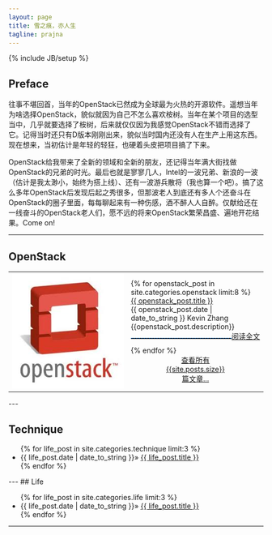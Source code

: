 ```yaml
---
layout: page
title: 雪之痕，亦人生
tagline: prajna
---
```

{% include JB/setup %}
## Preface
往事不堪回首，当年的OpenStack已然成为全球最为火热的开源软件。遥想当年为啥选择OpenStack，貌似就因为自己不怎么喜欢桉树。当年在某个项目的选型当中，几乎就要选择了桉树，后来就仅仅因为我感觉OpenStack不错而选择了它。记得当时还只有D版本刚刚出来，貌似当时国内还没有人在生产上用这东西。现在想来，当初估计是年轻的轻狂，也硬着头皮把项目搞了下来。

OpenStack给我带来了全新的领域和全新的朋友，还记得当年满大街找做OpenStack的兄弟的时光。最后也就是寥寥几人，Intel的一波兄弟、新浪的一波（估计是我太渺小，始终为搭上线）、还有一波游兵散将（我也算一个吧）。搞了这么多年OpenStack后发现后起之秀很多，但那波老人到底还有多人个还奋斗在OpenStack的圈子里面，每每聊起来有一种伤感，酒不醉人人自醉。仅献给还在一线奋斗的OpenStack老人们，愿不远的将来OpenStack繁荣昌盛、遍地开花结果。Come on!

---

## OpenStack
<table width="100%" rowspan="0" colspan="0">
<tr>
<td width="221px"><img src ="assets/image/openstack.jpg" alt="OpenStack"></td>
<td>
{% for openstack_post in site.categories.openstack limit:8 %}
<div width="100%"><a href="{{ BASE_PATH }}{{ openstack_post.url }}" class="openstack_url">{{ openstack_post.title }}</br></a><span class="openstack_data">{{ openstack_post.date | date_to_string }} Kevin Zhang</span>
</br>
{{openstack_post.description}}
<div style="float:right;"><a href="{{ BASE_PATH }}{{ openstack_post.url }}">阅读全文</a></div>
<hr style="height:1px;border:none;border-top:1px dashed #0066CC;" />
</hr>
</div>
{% endfor %}
<div style="width:50%;margin-left:auto;margin-right:auto;text-align:center;clear:both;">
    <a href="/archive.html">查看所有{{site.posts.size}}篇文章...</a>
</div>
</td>
</tr>
</table>
---

## Technique
<ul>
  {% for life_post in site.categories.technique limit:3 %}
    <li> {{ life_post.date | date_to_string }}&raquo; <a href="{{ BASE_PATH }}{{ life_post.url }}">{{ life_post.title }}</a></li>
  {% endfor %}
</ul>
---
## Life
<ul>
  {% for life_post in site.categories.life limit:3 %}
    <li> {{ life_post.date | date_to_string }}&raquo; <a href="{{ BASE_PATH }}{{ life_post.url }}">{{ life_post.title }}</a></li>
  {% endfor %}
</ul>

---
